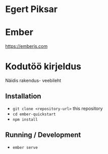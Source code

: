 # Egert Piksar 

# Ember
https://emberjs.com 


# Kodutöö kirjeldus

Näidis rakendus- veebileht

## Installation

* `git clone <repository-url>` this repository
* `cd ember-quickstart`
* `npm install`

## Running / Development

* `ember serve`

